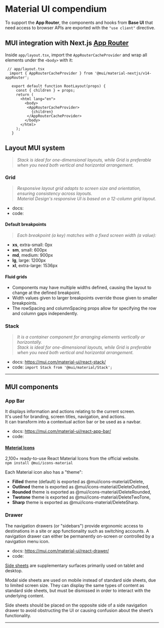 # Material UI compendium

To support the **App Router**, the components and hooks from **Base UI** that need access to browser APIs are exported with the `"use client"` directive.

## MUI integration with Next.js [App Router](https://nextjs.org/docs/app)

Inside ``app/layout.tsx``, import the `AppRouterCacheProvider` and wrap all elements under the `<body>` with it:
```tsx
 // app/layout.tsx
  import { AppRouterCacheProvider } from '@mui/material-nextjs/v14-appRouter'; 

   export default function RootLayout(props) {
     const { children } = props;
     return (
       <html lang="en">
         <body>
          <AppRouterCacheProvider>
            {children}
          </AppRouterCacheProvider>
         </body>
       </html>
     );
   }
```







## Layout MUI system
> _Stack is ideal for one-dimensional layouts, while Grid is preferable when you need both vertical and horizontal arrangement._

### Grid
> _Responsive layout grid adapts to screen size and orientation, ensuring consistency across layouts._\
> _Material Design's responsive UI is based on a 12-column grid layout._

* docs:
* code:

#### Default breakpoints
> _Each breakpoint (a key) matches with a fixed screen width (a value):_
- **xs**, extra-small: 0px
- **sm**, small: 600px
-  **md**, medium: 900px
- **lg**, large: 1200px
- **xl**, extra-large: 1536px

#### Fluid grids
+ Components may have multiple widths defined, causing the layout to change at the defined breakpoint. 
+ Width values given to larger breakpoints override those given to smaller breakpoints.
+ The rowSpacing and columnSpacing props allow for specifying the row and column gaps independently.


### Stack
> _It is a container component for arranging elements vertically or horizontally._\
> _Stack is ideal for one-dimensional layouts, while Grid is preferable when you need both vertical and horizontal arrangement._

* docs: https://mui.com/material-ui/react-stack/
* code: `import Stack from '@mui/material/Stack';`

- - -

## MUI components


### App Bar
It displays information and actions relating to the current screen.\
It's used for branding, screen titles, navigation, and actions.\
It can transform into a contextual action bar or be used as a navbar.

* docs: https://mui.com/material-ui/react-app-bar/
* code:

#### [Material Icons](https://mui.com/material-ui/material-icons/)

2,100+ ready-to-use React Material Icons from the official website.\
``npm install @mui/icons-material``

Each Material icon also has a "theme":
+ **Filled** theme (default) is exported as @mui/icons-material/Delete,
+ **Outlined** theme is exported as @mui/icons-material/DeleteOutlined,
+ **Rounded** theme is exported as @mui/icons-material/DeleteRounded,
+ **Twotone** theme is exported as @mui/icons-material/DeleteTwoTone,
+ **Sharp** theme is exported as @mui/icons-material/DeleteSharp.


### Drawer
The navigation drawers (or "sidebars") provide ergonomic access to destinations in a site or app functionality such as switching accounts.
A navigation drawer can either be permanently on-screen or controlled by a navigation menu icon.

* docs: https://mui.com/material-ui/react-drawer/
* code:

[Side sheets](https://m2.material.io/components/sheets-side) are supplementary surfaces primarily used on tablet and desktop.

Modal side sheets are used on mobile instead of standard side sheets, due to limited screen size.
They can display the same types of content as standard side sheets, but must be dismissed in order to interact with the underlying content.

Side sheets should be placed on the opposite side of a side navigation drawer to avoid obstructing the UI or causing confusion about the sheet’s functionality.



















- - -


